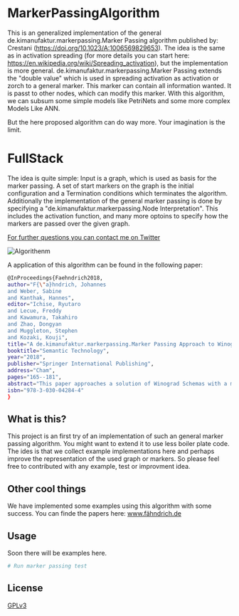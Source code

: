 # MarkerPassingAlgorithm
This is an generalized implementation of the general de.kimanufaktur.markerpassing.Marker Passing algorithm published by: Crestani (https://doi.org/10.1023/A:1006569829653).
The idea is the same as in activation spreading (for more details you can start here: https://en.wikipedia.org/wiki/Spreading_activation), but the implementation is more general. 
de.kimanufaktur.markerpassing.Marker Passing extends the "double value" which is used in spreading activation as activation or zorch to a general marker.
This marker can contain all information wanted. It is passt to other nodes, which can modify this marker. 
With this algorithm, we can subsum some simple models like PetriNets and some more complex Models Like ANN. 

But the here proposed algorithm can do way more. Your imagination is the limit.

# FullStack
The idea is quite simple: Input is a graph, which is used as basis for the marker passing. A set of start markers on the graph is the initial configuration and  a Termination conditions which terminates the algorithm.
Additionally the implementation of the general marker passing is done by specifying a "de.kimanufaktur.markerpassing.Node Interpretation". This includes the activation function, and many more optoins to specify how the markers are passed over the given graph. 

[For further questions you can contact me on Twitter](https://twitter.com/Datenverlust) 

![Algorithenm](http://fähndrich.de/images/Faehndrich2018.png)

A application of this algorithm can be found in the following paper:
```sh
@InProceedings{Faehndrich2018,
author="F{\"a}hndrich, Johannes
and Weber, Sabine
and Kanthak, Hannes",
editor="Ichise, Ryutaro
and Lecue, Freddy
and Kawamura, Takahiro
and Zhao, Dongyan
and Muggleton, Stephen
and Kozaki, Kouji",
title="A de.kimanufaktur.markerpassing.Marker Passing Approach to Winograd Schemas",
booktitle="Semantic Technology",
year="2018",
publisher="Springer International Publishing",
address="Cham",
pages="165--181",
abstract="This paper approaches a solution of Winograd Schemas with a marker passing algorithm which operates on an automatically generated semantic graph. The semantic graph contains common sense facts from data sources form the semantic web like domain ontologies e.g. from Linked Open Data (LOD), WordNet, Wikidata, and ConceptNet. Out of those facts, a semantic decomposition algorithm selects relevant facts for the concepts used in the Winograd Schema and adds them to the semantic graph. Markers are propagated through the graph and used to identify an answer to the Winograd Schema. Depending on the encoded knowledge in the graph (connectionist view of world knowledge) and the information encoded on the marker (for symbolic reasoning) our approach selects the answers. With this selection, the marker passing approach is able to beat the state-of-the-art approach by about 12{\%}.",
isbn="978-3-030-04284-4"
}
```


## What is this?
This project is an first try of an implementation of such an general marker passing algorithm. You might want to extend it to use less boiler plate code. 
The ides is that we collect example implementations here and perhaps improve the representation of the used graph or markers. 
So please feel free to contributed with any example, test or improvment idea. 

## Other cool things

We have implemented some examples using this algorithm with some success. You can finde the papers here: www.fähndrich.de


## Usage

Soon there will be examples here.


```sh
# Run marker passing test

```

## License

[GPLv3](https://www.gnu.org/licenses/gpl-3.0.html)